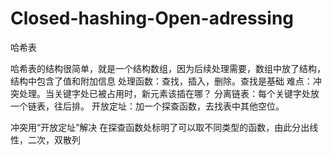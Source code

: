 # Closed-hashing-Open-adressing

哈希表

哈希表的结构很简单，就是一个结构数组，因为后续处理需要，数组中放了结构，结构中包含了值和附加信息
处理函数：查找，插入，删除。查找是基础
难点：冲突处理。当关键字处已被占用时，新元素该插在哪？
    分离链表：每个关键字处放一个链表，往后排。
    开放定址：加一个探查函数，去找表中其他空位。

冲突用“开放定址”解决 
在探查函数处标明了可以取不同类型的函数，由此分出线性，二次，双散列


